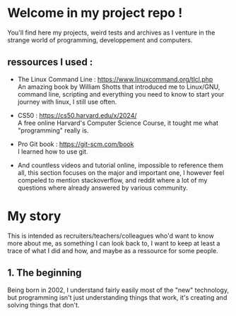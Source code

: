 # Welcome in my project repo !

You'll find here my projects, weird tests and archives as I venture in the strange world of programming, developpement and computers.



## ressources I used :

- The Linux Command Line : https://www.linuxcommand.org/tlcl.php  
    An amazing book by William Shotts that introduced me to Linux/GNU, command line, scripting and everything you need to know to start your journey with linux, I still use often.

- CS50 : https://cs50.harvard.edu/x/2024/  
    A free online Harvard's Computer Science Course, it tought me what "programming" really is.
    
- Pro Git book : https://git-scm.com/book  
    I learned how to use git.
    
- And countless videos and tutorial online, impossible to reference them all, this section focuses on the major and important one, I however feel compeled to mention stackoverflow, and reddit where a lot of my questions where already answered by various community. 




# My story

This is intended as recruiters/teachers/colleagues who'd want to know more about me, as something I can look back to, I want to keep at least a trace of what I did and how, and maybe as a ressource for some people.

## 1. The beginning

Being born in 2002, I understand fairly easily most of the "new" technology, but programming isn't just understanding things that work, it's creating and solving things that don't.
